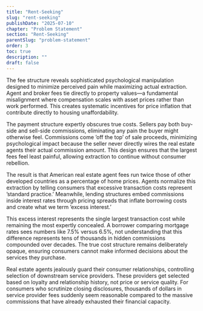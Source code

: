 ```yaml
---
title: "Rent-Seeking"
slug: "rent-seeking"
publishDate: "2025-07-10"
chapter: "Problem Statement"
section: "Rent-Seeking"
parentSlug: "problem-statement"
order: 3
toc: true
description: ""
draft: false
---
```


The fee structure reveals sophisticated psychological manipulation designed to minimize perceived pain while maximizing actual extraction. Agent and broker fees tie directly to property values—a fundamental misalignment where compensation scales with asset prices rather than work performed. This creates systematic incentives for price inflation that contribute directly to housing unaffordability.

The payment structure expertly obscures true costs. Sellers pay both buy-side and sell-side commissions, eliminating any pain the buyer might otherwise feel. Commissions come ’off the top’ of sale proceeds, minimizing psychological impact because the seller never directly wires the real estate agents their actual commission amount. This design ensures that the largest fees feel least painful, allowing extraction to continue without consumer rebellion.

The result is that American real estate agent fees run twice those of other developed countries as a percentage of home prices. Agents normalize this extraction by telling consumers that excessive transaction costs represent ’standard practice.’ Meanwhile, lending structures embed commissions inside interest rates through pricing spreads that inflate borrowing costs and create what we term ’excess interest.’

This excess interest represents the single largest transaction cost while remaining the most expertly concealed. A borrower comparing mortgage rates sees numbers like 7.5% versus 6.5%, not understanding that this difference represents tens of thousands in hidden commissions compounded over decades. The true cost structure remains deliberately opaque, ensuring consumers cannot make informed decisions about the services they purchase.

Real estate agents jealously guard their consumer relationships, controlling selection of downstream service providers. These providers get selected based on loyalty and relationship history, not price or service quality. For consumers who scrutinize closing disclosures, thousands of dollars in service provider fees suddenly seem reasonable compared to the massive commissions that have already exhausted their financial capacity.
